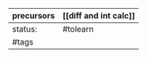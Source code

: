 | precursors | [[diff and int calc]] |
| ---------- | --------------------- |
| status:    | #tolearn              |
| #tags      |                       |
